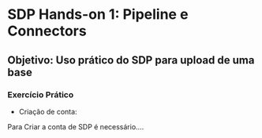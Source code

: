 # **SDP Hands-on 1**: Pipeline e Connectors
## **Objetivo**: Uso prático do SDP para upload de uma base

### Exercício Prático

* Criação de conta:

Para Criar a conta de SDP é necessário....
